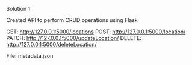 Solution 1:

Created API to perform CRUD operations using Flask

GET: http://127.0.0.1:5000/locations
POST: http://127.0.0.1:5000/location/<name>
PATCH: http://127.0.0.1:5000/updateLocation/<name>
DELETE: http://127.0.0.1:5000/deleteLocation/<name>

File: metadata.json




